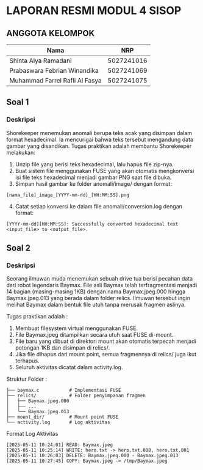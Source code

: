 # LAPORAN RESMI MODUL 4 SISOP

## ANGGOTA KELOMPOK
| Nama                           | NRP        |
| -------------------------------| ---------- |
| Shinta Alya Ramadani           | 5027241016 |
| Prabaswara Febrian Winandika   | 5027241069 |
| Muhammad Farrel Rafli Al Fasya | 5027241075 |

## Soal 1
### Deskripsi
Shorekeeper menemukan anomali berupa teks acak yang disimpan dalam format hexadecimal. Ia mencurigai bahwa teks tersebut mengandung data gambar yang disandikan. Tugas praktikan adalah membantu Shorekeeper melakukan:
1. Unzip file yang berisi teks hexadecimal, lalu hapus file zip-nya.
2. Buat sistem file menggunakan FUSE yang akan otomatis mengkonversi isi file teks hexadecimal menjadi gambar PNG saat file dibuka.
3. Simpan hasil gambar ke folder anomali/image/ dengan format:
```
[nama_file]_image_[YYYY-mm-dd]_[HH:MM:SS].png
```
4. Catat setiap konversi ke dalam file anomali/conversion.log dengan format:
```
[YYYY-mm-dd][HH:MM:SS]: Successfully converted hexadecimal text <input_file> to <output_file>.
```

## Soal 2
### Deskripsi
Seorang ilmuwan muda menemukan sebuah drive tua berisi pecahan data dari robot legendaris Baymax. File asli Baymax telah terfragmentasi menjadi 14 bagian (masing-masing 1KB) dengan nama Baymax.jpeg.000 hingga Baymax.jpeg.013 yang berada dalam folder relics. Ilmuwan tersebut ingin melihat Baymax dalam bentuk file utuh tanpa merusak fragmen aslinya.

Tugas praktikan adalah :
1. Membuat filesystem virtual menggunakan FUSE.
2. File Baymax.jpeg ditampilkan secara utuh saat FUSE di-mount.
3. File baru yang dibuat di direktori mount akan otomatis terpecah menjadi potongan 1KB dan disimpan di relics/.
4. Jika file dihapus dari mount point, semua fragmennya di relics/ juga ikut terhapus.
5. Seluruh aktivitas dicatat dalam activity.log.

Struktur Folder :
```
├── baymax.c           # Implementasi FUSE
├── relics/            # Folder penyimpanan fragmen
│   ├── Baymax.jpeg.000
│   ├── ...
│   └── Baymax.jpeg.013
├── mount_dir/         # Mount point FUSE
└── activity.log       # Log aktivitas
```

Format Log Aktivitas
```
[2025-05-11 10:24:01] READ: Baymax.jpeg
[2025-05-11 10:25:14] WRITE: hero.txt -> hero.txt.000, hero.txt.001
[2025-05-11 10:26:03] DELETE: Baymax.jpeg.000 - Baymax.jpeg.013
[2025-05-11 10:27:45] COPY: Baymax.jpeg -> /tmp/Baymax.jpeg
```
